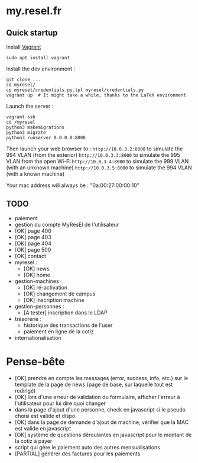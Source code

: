 my.resel.fr
===========


## Quick startup

Install [Vagrant](https://www.vagrantup.com/)
```
sudo apt install vagrant
```

Install the dev environment :
````
git clone ...
cd myresel/
cp myresel/credentials.py.tpl myresel/credentials.py
vagrant up  # It might take a while, thanks to the LaTeX environment
````

Launch the server :
````
vagrant ssh
cd /myresel
python3 makemigrations
python3 migrate
python3 runserver 0.0.0.0:8000
````

Then launch your web browser to :
`http://10.0.3.2:8000` to simulate the 994 VLAN (from the exterior)
`http://10.0.3.3:8000` to simulate the 995 VLAN from the open Wi-Fi
`http://10.0.3.4:8000` to simulate the 999 VLAN (with an unknown machine)
`http://10.0.3.5:8000` to simulate the 994 VLAN (with a known machine)

Your mac address will always be : "0a:00:27:00:00:10"


## TODO

- paiement
- gestion du compte MyResEl de l'utilisateur
- [OK] page 400
- [OK] page 403
- [OK] page 404
- [OK] page 500
- [OK] contact
- myresel :
    - [OK] news
    - [OK] home
- gestion-machines :
    - [OK] ré-activation
    - [OK] changement de campus
    - [OK] inscription machine
- gestion-personnes :
    - [A tester] inscription dans le LDAP
- trésorerie :
    - historique des transactions de l'user
    - paiement en ligne de la cotiz
- internationalisation

Pense-bête
==========
- [OK] prendre en compte les messages (error, success, info, etc.) sur le template de la page de news (page de base, sur laquelle tout est redirigé)
- [OK] lors d'une erreur de validation du formulaire, afficher l'erreur à l'utilisateur pour lui dire quoi changer
- dans la page d'ajout d'une personne, check en javascript si le pseudo choisi est valide et dispo
- [OK] dans la page de demande d'ajout de machine, vérifier que la MAC est valide en javascript
- [OK] système de questions déroulantes en javascript pour le montant de la cotiz à payer
- script qui gère le paiement auto des autres mensualisations
- [PARTIAL] générer des factures pour les paiements
